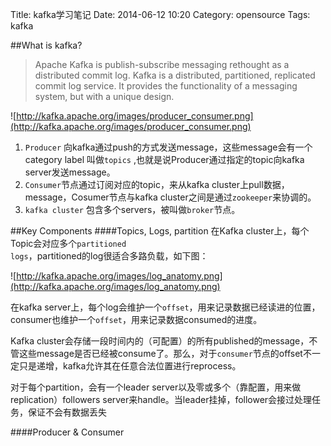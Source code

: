 Title: kafka学习笔记
Date: 2014-06-12 10:20
Category: opensource
Tags: kafka

##What is kafka?
> Apache Kafka is publish-subscribe messaging rethought as a distributed commit log.
> Kafka is a distributed, partitioned, replicated commit log service. It provides the functionality of a messaging system, but with a unique design.

![http://kafka.apache.org/images/producer_consumer.png](http://kafka.apache.org/images/producer_consumer.png)

1. <code>Producer</code> 向kafka通过push的方式发送message，这些message会有一个category label 叫做<code>topics</code> ,也就是说Producer通过指定的topic向kafka server发送message。
2. <code>Consumer</code>节点通过订阅对应的topic，来从kafka cluster上pull数据，message，Cosumer节点与kafka cluster之间是通过<code>zookeeper</code>来协调的。
3. <code>kafka cluster</code> 包含多个servers，被叫做<code>broker</code>节点。

##Key Components
####Topics, Logs, partition
在Kafka cluster上，每个Topic会对应多个<code>partitioned logs</code>，partitioned的log很适合多路负载，如下图：

![http://kafka.apache.org/images/log_anatomy.png](http://kafka.apache.org/images/log_anatomy.png)

在kafka server上，每个log会维护一个<code>offset</code>，用来记录数据已经读进的位置，consumer也维护一个<code>offset</code>，用来记录数据consumed的进度。

Kafka cluster会存储一段时间内的（可配置）的所有published的message，不管这些message是否已经被consume了。那么，对于<code>consumer</code>节点的offset不一定只是递增，kafka允许其在任意合法位置进行reprocess。

对于每个partition，会有一个leader server以及零或多个（靠配置，用来做replication）followers server来handle。当leader挂掉，follower会接过处理任务，保证不会有数据丢失

####Producer & Consumer